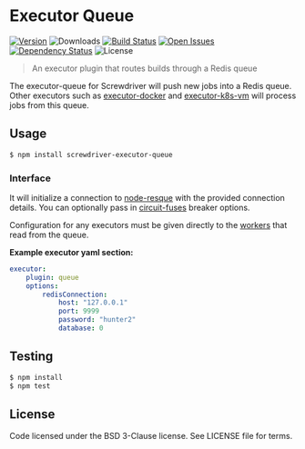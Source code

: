 # Executor Queue
[![Version][npm-image]][npm-url] ![Downloads][downloads-image] [![Build Status][status-image]][status-url] [![Open Issues][issues-image]][issues-url] [![Dependency Status][daviddm-image]][daviddm-url] ![License][license-image]

> An executor plugin that routes builds through a Redis queue

The executor-queue for Screwdriver will push new jobs into a Redis queue. Other executors such as [executor-docker](https://github.com/screwdriver-cd/executor-docker) and [executor-k8s-vm](https://github.com/screwdriver-cd/executor-k8s-vm) will process jobs from this queue.

## Usage

```bash
$ npm install screwdriver-executor-queue
```

### Interface

It will initialize a connection to [node-resque](https://github.com/taskrabbit/node-resque) with the provided connection details. You can optionally pass in [circuit-fuses](https://github.com/screwdriver-cd/circuit-fuses) breaker options.

Configuration for any executors must be given directly to the [workers](https://github.com/screwdriver-cd/queue-worker) that read from the queue.

**Example executor yaml section:**
```yaml
executor:
    plugin: queue
    options:
        redisConnection:
            host: "127.0.0.1"
            port: 9999
            password: "hunter2"
            database: 0
```

## Testing

```bash
$ npm install
$ npm test
```

## License

Code licensed under the BSD 3-Clause license. See LICENSE file for terms.

[npm-image]: https://img.shields.io/npm/v/screwdriver-executor-queue.svg
[npm-url]: https://npmjs.org/package/screwdriver-executor-queue
[downloads-image]: https://img.shields.io/npm/dt/screwdriver-executor-queue.svg
[license-image]: https://img.shields.io/npm/l/screwdriver-executor-queue.svg
[issues-image]: https://img.shields.io/github/issues/screwdriver-cd/executor-queue.svg
[issues-url]: https://github.com/screwdriver-cd/executor-queue/issues
[status-image]: https://cd.screwdriver.cd/pipelines/295/badge
[status-url]: https://cd.screwdriver.cd/pipelines/295
[daviddm-image]: https://david-dm.org/screwdriver-cd/executor-queue.svg?theme=shields.io
[daviddm-url]: https://david-dm.org/screwdriver-cd/executor-queue
